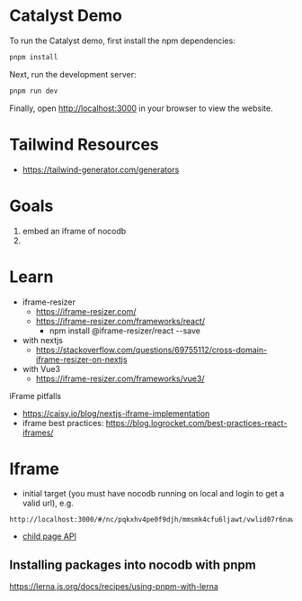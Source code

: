 # Catalyst Demo

To run the Catalyst demo, first install the npm dependencies:

```bash
pnpm install
```

Next, run the development server:

```bash
pnpm run dev
```

Finally, open [http://localhost:3000](http://localhost:3000) in your browser to view the website.

# Tailwind Resources
- https://tailwind-generator.com/generators

# Goals
1. embed an iframe of nocodb
2. 

# Learn
- iframe-resizer
  - https://iframe-resizer.com/
  - https://iframe-resizer.com/frameworks/react/
    - npm install @iframe-resizer/react --save
- with nextjs
  - https://stackoverflow.com/questions/69755112/cross-domain-iframe-resizer-on-nextjs
- with Vue3
  - https://iframe-resizer.com/frameworks/vue3/

iFrame pitfalls
- https://caisy.io/blog/nextjs-iframe-implementation
- iframe best practices: https://blog.logrocket.com/best-practices-react-iframes/

# Iframe

- initial target (you must have nocodb running on local and login to get a valid url), e.g.
```
http://localhost:3000/#/nc/pqkxhv4pe0f9djh/mmsmk4cfu6ljawt/vwlid07r6nawqubg/view
```
- [child page API](https://iframe-resizer.com/api/child/)

## Installing packages into nocodb with pnpm

https://lerna.js.org/docs/recipes/using-pnpm-with-lerna